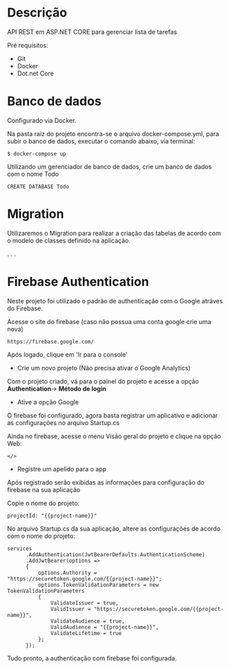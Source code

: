 # Descrição

API REST em ASP.NET CORE para gerenciar lista de tarefas

Pré requisitos:

- Git
- Docker
- Dot.net Core

# Banco de dados

Configurado via Docker.

Na pasta raiz do projeto encontra-se o arquivo docker-compose.yml, para subir o banco de dados, executar o comando abaixo, via terminal: 

```
$ docker-compose up
```

Utilizando um gerenciador de banco de dados, crie um banco de dados com o nome Todo

```
CREATE DATABASE Todo
```

# Migration

Utilizaremos o Migration para realizar a criação das tabelas de acordo com o modelo de classes definido na aplicação.

.
.
.


# Firebase Authentication

Neste projeto foi utilizado o padrão de authenticação com o Google atráves do Firebase.

Acesse o site do firebase (caso não possua uma conta google crie uma nova)

```
https://firebase.google.com/
```
Após logado, clique em 'Ir para o console'

- Crie um novo projeto (Não precisa ativar o Google Analytics)

Com o projeto criado, vá para o painel do projeto e acesse a opção <b>Authentication</b>-> <b>Método de login</b>

- Ative a opção Google 

O firebase foi configurado, agora basta registrar um aplicativo e adicionar as configurações no arquivo Startup.cs

Ainda no firebase, acesse o menu Visão geral do projeto e clique na opção Web: 
```
</>
```
- Registre um apelido para o app

Após registrado serão exibidas as informações para configuração do firebase na sua aplicação

Copie o nome do projeto: 
```
projectId: "{{project-name}}"
```

No arquivo Startup.cs da sua aplicação, altere as configurações de acordo com o nome do projeto:

```
services
      .AddAuthentication(JwtBearerDefaults.AuthenticationScheme)
      .AddJwtBearer(options =>
      {
          options.Authority = "https://securetoken.google.com/{{project-name}}";
          options.TokenValidationParameters = new TokenValidationParameters
          {
              ValidateIssuer = true,
              ValidIssuer = "https://securetoken.google.com/{{project-name}}",
              ValidateAudience = true,
              ValidAudience = "{{project-name}}",
              ValidateLifetime = true                   
          };
      });
```

Tudo pronto, a authenticação com firebase foi configurada.

